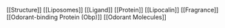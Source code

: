 [[Structure]]
[[Liposomes]]
[[Ligand]]
[[Protein]]
[[Lipocalin]]
[[Fragrance]]
[[Odorant-binding Protein (Obp)]]
[[Odorant Molecules]]
